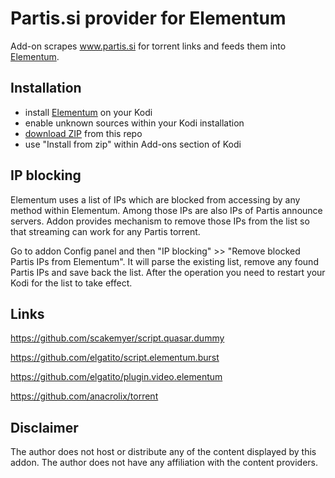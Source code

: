 # Partis.si provider for Elementum

Add-on scrapes www.partis.si for torrent links and feeds them into [Elementum](https://github.com/elgatito/plugin.video.elementum).

## Installation

* install [Elementum](https://github.com/elgatito/plugin.video.elementum) on your Kodi
* enable unknown sources within your Kodi installation
* [download ZIP](https://github.com/valentiniljaz/script.elementum.partis/archive/master.zip) from this repo
* use "Install from zip" within Add-ons section of Kodi

## IP blocking

Elementum uses a list of IPs which are blocked from accessing by any method within Elementum. Among those IPs are also IPs of Partis announce servers.
Addon provides mechanism to remove those IPs from the list so that streaming can work for any Partis torrent.

Go to addon Config panel and then "IP blocking" >> "Remove blocked Partis IPs from Elementum". It will parse the existing list, remove any found Partis 
IPs and save back the list. After the operation you need to restart your Kodi for the list to take effect.

## Links

https://github.com/scakemyer/script.quasar.dummy

https://github.com/elgatito/script.elementum.burst

https://github.com/elgatito/plugin.video.elementum

https://github.com/anacrolix/torrent

## Disclaimer

The author does not host or distribute any of the content displayed by this addon. The author does not have any affiliation with the content providers.